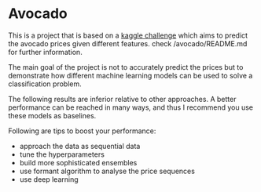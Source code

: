 # Avocado

This is a project that is based on a [kaggle challenge](https://www.kaggle.com/neuromusic/avocado-prices) which aims to predict the avocado prices given different features. check /avocado/README.md for further information.

The main goal of the project is not to accurately predict the prices but to demonstrate how different machine learning models can be used to solve a classification problem.

The following results are inferior relative to other approaches. A better performance can be reached in many ways, and thus I recommend you use these models as baselines.

Following are tips to boost your performance:
- approach the data as sequential data
- tune the hyperparameters
- build more sophisticated ensembles
- use formant algorithm to analyse the price sequences
- use deep learning